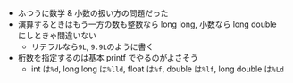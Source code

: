 - ふつうに数学 & 小数の扱い方の問題だった
- 演算するときはもう一方の数も整数なら long long, 小数なら long double にしときゃ間違いない
  - リテラルなら`9L`, `9.9L`のように書く
- 桁数を指定するのは基本 printf でやるのがよさそう
  - int は`%d`, long long は`%lld`, float は`%f`, double は`%lf`, long double は`%Ld`
